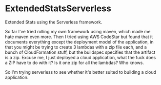 # ExtendedStatsServerless
Extended Stats using the Serverless framework.

So far I've tried rolling my own framework using maven, which made me hate maven even more.
Then I tried using AWS CodeStar but found that it documents everything except the deployment model of the application,
in that you might be trying to create 3 lambdas with a zip file each, and a bunch of CloudFormation stuff, but the buildspec
specifies that the artifact is a zip.
Excuse me, I just deployed a cloud application, what the fuck does a ZIP have to do with it?
Is it one zip for all the lambdas? Who knows.

So I'm trying serverless to see whether it's better suited to building a cloud application. 